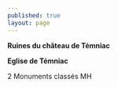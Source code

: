 ```yaml
---
published: true
layout: page
---
```


**Ruines du château de Témniac**

**Eglise de Témniac**

2 Monuments classés MH